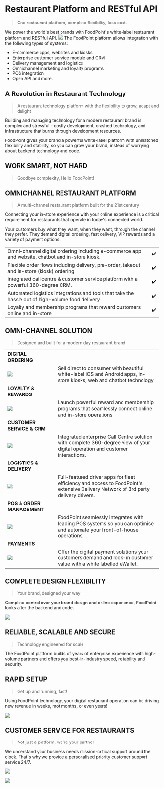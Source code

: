 # Restaurant Platform and RESTful API

> One restaurant platform, complete flexibility, less cost.

We power the world's best brands with FoodPoint's white-label restaurant platform and RESTful API.
![](https://static.wixstatic.com/media/2b68c3_c0547352de404be48251effd98ac04d2~mv2.png)
The FoodPoint platform allows integration with the following types of systems:

- E-commerce apps, websites and kiosks
- Enterprise customer service module and CRM
- Delivery management and logistics
- Omnichannel marketing and loyalty programs
- POS integration
- Open API and more.

## A Revolution in Restaurant Technology

> A restaurant technology platform with the flexibility to grow, adapt and delight

Building and managing technology for a modern restaurant brand is complex and stressful - costly development, crashed technology, and infrastructure that burns through development resources.

FoodPoint gives your brand a powerful white-label platform with unmatched flexibility and stability, so you can grow your brand, instead of worrying about backend technology and code.

## WORK SMART, NOT HARD

> Goodbye complexity, Hello FoodPoint!


## OMNICHANNEL RESTAURANT PLATFORM

> A multi-channel restaurant platform built for the 21st century

Connecting your in-store experience with your online experience is a critical requirement for restaurants that operate in today's connected world.

Your customers buy what they want, when they want, through the channel they prefer. They demand digital ordering, fast delivery, VIP rewards and a variety of payment options.

|||
|----------|-------------:|
|Omni-channel digital ordering including e-commerce app and website, chatbot and in-store kiosk.| :heavy_check_mark: |
|Flexible order flows including delivery, pre-order, takeout and in-store (kiosk) ordering| :heavy_check_mark: |
|Integrated call centre & customer service platform with a powerful 360-degree CRM.| :heavy_check_mark: |
|Automated logistics integrations and tools that take the hassle out of high-volume food delivery| :heavy_check_mark: |
|Loyalty and membership programs that reward customers online and in-store| :heavy_check_mark: |

## OMNI-CHANNEL SOLUTION

> Designed and built for a modern day restaurant brand

| | |
|----------|-------------|
| __DIGITAL ORDERING__
![](https://static.wixstatic.com/media/2b68c3_ae5a1a4f5f484439b1cd630764c89677~mv2.png/v1/fill/w_55,h_55,al_c,q_80,usm_0.66_1.00_0.01/2b68c3_ae5a1a4f5f484439b1cd630764c89677~mv2.webp)  |  Sell direct to consumer with beautiful white-label iOS and Android apps, in-store kiosks, web and chatbot technology |
| __LOYALTY & REWARDS__
![](https://static.wixstatic.com/media/2b68c3_0bd6d71fe05245eba20a5063c9244d17~mv2.png/v1/fill/w_55,h_55,al_c,q_80,usm_0.66_1.00_0.01/2b68c3_0bd6d71fe05245eba20a5063c9244d17~mv2.webp) |  Launch powerful reward and  membership programs that seamlessly connect online and in-store operations |
| __CUSTOMER SERVICE & CRM__
![](https://static.wixstatic.com/media/2b68c3_d6bfa9b103ea4cafb1c6e5748516539e~mv2.png/v1/fill/w_55,h_55,al_c,q_80,usm_0.66_1.00_0.01/2b68c3_d6bfa9b103ea4cafb1c6e5748516539e~mv2.webp) |  Integrated enterprise Call Centre solution with complete 360-degree view of your digital operation and  customer interactions. |
| __LOGISTICS & DELIVERY__
![](https://static.wixstatic.com/media/2b68c3_82b9bd05bc8948baa2bf4bee7ffba357~mv2.png/v1/fill/w_55,h_55,al_c,q_80,usm_0.66_1.00_0.01/2b68c3_82b9bd05bc8948baa2bf4bee7ffba357~mv2.webp) |  Full-featured driver apps for fleet efficiency and access to FoodPoint's extensive Delivery Network  of 3rd party delivery drivers. |
| __POS & ORDER MANAGEMENT__
![](https://static.wixstatic.com/media/2b68c3_645cccdb044b4f56950d1d13d0f6c7da~mv2.png/v1/fill/w_55,h_55,al_c,q_80,usm_0.66_1.00_0.01/2b68c3_645cccdb044b4f56950d1d13d0f6c7da~mv2.webp) |  FoodPoint seamlessly integrates with leading POS systems so you can optimise and automate your front-of-house operations. |
| __PAYMENTS__
![](https://static.wixstatic.com/media/2b68c3_da0632b5ca4643cbb6705ffb188fbea8~mv2.png/v1/fill/w_55,h_55,al_c,q_80,usm_0.66_1.00_0.01/2b68c3_da0632b5ca4643cbb6705ffb188fbea8~mv2.webp) |  Offer the digital payment solutions your customers demand and lock-in customer value with a white labelled eWallet. |

## COMPLETE DESIGN FLEXIBILITY

> Your brand, designed your way

Complete control over your brand design and online experience, FoodPoint looks after the backend and code.

![](https://res.cloudinary.com/intelgua-software-design/image/upload/v1567353938/menu_don_chon_rzav9m.png)

## RELIABLE, SCALABLE AND SECURE

> Technology engineered for scale

The FoodPoint platform builds of years of enterprise experience with high-volume partners and offers you best-in-industry speed, reliability and security.

## RAPID SETUP

> Get up and running, fast!

Using FoodPoint technology, your digital restaurant operation can be driving new revenue in weeks, mot months, or even years!

![](https://static.wixstatic.com/media/2b68c3_c133f00091dd44b5b91178b4950060af~mv2.png)

## CUSTOMER SERVICE FOR RESTAURANTS

> Not just a platform, we're your partner

We understand your business needs mission-critical support around the clock. That's why we provide a personalised priority customer support service 24/7.

![](https://res.cloudinary.com/intelgua-software-design/image/upload/v1567355329/freddy_marroquin_support_w7qrr8.png)

![](https://res.cloudinary.com/intelgua-software-design/image/upload/v1567363368/er_restaurante_n9gy5t.png)